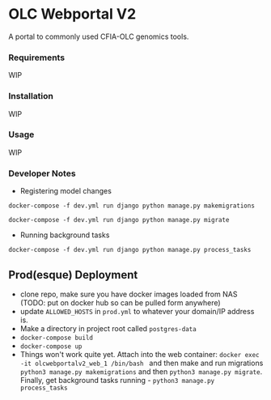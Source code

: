 OLC Webportal V2
================

A portal to commonly used CFIA-OLC genomics tools.

### Requirements
WIP

### Installation
WIP

### Usage
WIP

### Developer Notes
- Registering model changes

```
docker-compose -f dev.yml run django python manage.py makemigrations
```
```
docker-compose -f dev.yml run django python manage.py migrate
```

- Running background tasks

```
docker-compose -f dev.yml run django python manage.py process_tasks
```

## Prod(esque) Deployment
- clone repo, make sure you have docker images loaded from NAS (TODO: put on docker hub so can be pulled form anywhere)
- update `ALLOWED_HOSTS` in `prod.yml` to whatever your domain/IP address is.
- Make a directory in project root called `postgres-data`
- `docker-compose build`
- `docker-compose up`
- Things won't work quite yet. Attach into the web container: `docker exec -it olcwebportalv2_web_1 /bin/bash
` and then make and run migrations `python3 manage.py makemigrations` and then `python3 manage.py migrate`. Finally, get background tasks running - `python3 manage.py process_tasks`
